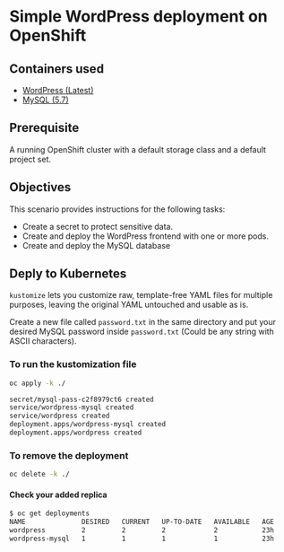 # Simple WordPress deployment on OpenShift

## Containers used
- [WordPress (Latest)](https://hub.docker.com/_/wordpress/)
- [MySQL (5.7)](https://hub.docker.com/_/mysql/)

## Prerequisite

A running OpenShift cluster with a default storage class and a default project set.

## Objectives

This scenario provides instructions for the following tasks:

- Create a secret to protect sensitive data.
- Create and deploy the WordPress frontend with one or more pods.
- Create and deploy the MySQL database

## Deply to Kubernetes

`kustomize` lets you customize raw, template-free YAML
files for multiple purposes, leaving the original YAML
untouched and usable as is.

Create a new file called `password.txt` in the same directory and put your desired MySQL password inside `password.txt` (Could be any string with ASCII characters).

### To run the kustomization file 

```bash
oc apply -k ./
```

```bash
secret/mysql-pass-c2f8979ct6 created
service/wordpress-mysql created
service/wordpress created
deployment.apps/wordpress-mysql created
deployment.apps/wordpress created
```

### To remove the deployment

```bash
oc delete -k ./
```

#### Check your added replica
```bash
$ oc get deployments
NAME              DESIRED   CURRENT   UP-TO-DATE   AVAILABLE   AGE
wordpress         2         2         2            2           23h
wordpress-mysql   1         1         1            1           23h
```

